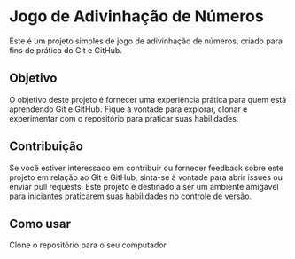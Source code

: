 # Jogo de Adivinhação de Números

Este é um projeto simples de jogo de adivinhação de números, criado para fins de prática do Git e GitHub.

## Objetivo

O objetivo deste projeto é fornecer uma experiência prática para quem está aprendendo Git e GitHub. Fique à vontade para explorar, clonar e experimentar com o repositório para praticar suas habilidades.

## Contribuição

Se você estiver interessado em contribuir ou fornecer feedback sobre este projeto em relação ao Git e GitHub, sinta-se à vontade para abrir issues ou enviar pull requests. Este projeto é destinado a ser um ambiente amigável para iniciantes praticarem suas habilidades no controle de versão.

## Como usar

Clone o repositório para o seu computador.
